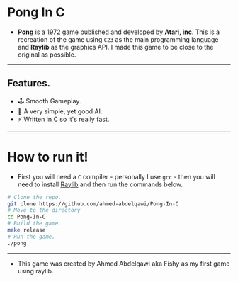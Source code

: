 # Pong In C

- **Pong** is a 1972 game published and developed by **Atari, inc**. This is a recreation of the game using `C23` as the main programming language and **Raylib** as the graphics API. I made this game to be close to the original as possible.

---

## Features.

- 🕹️ Smooth Gameplay.
- 🤖 A very simple, yet good AI.
- ⚡ Written in C so it's really fast.

---

# How to run it!

- First you will need a `C` compiler - personally I use `gcc` - then you will need to install [Raylib](https://github.com/raysan5/raylib) and then run the commands below.

``` bash
# Clone the repo.
git clone https://github.com/ahmed-abdelqawi/Pong-In-C
# Move to the directory
cd Pong-In-C
# Build the game.
make release
# Run the game.
./pong
```

---

- This game was created by Ahmed Abdelqawi aka Fishy as my first game using raylib.